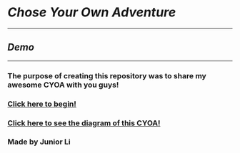 # *Chose Your Own Adventure*
---
## *Demo*
---
### The purpose of creating this repository was to share my awesome CYOA with you guys!
### [Click here to begin!](../beginning)
### [Click here to see the diagram of this CYOA!]()
### Made by Junior Li
